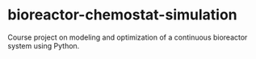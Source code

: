 # bioreactor-chemostat-simulation
Course project on modeling and optimization of a continuous bioreactor system using Python.
